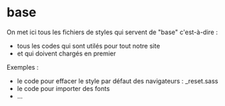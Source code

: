 # base

On met ici tous les fichiers de styles qui servent de "base" c'est-à-dire :

- tous les codes qui sont utilés pour tout notre site
- et qui doivent chargés en premier

Exemples :

- le code pour effacer le style par défaut des navigateurs : \_reset.sass
- le code pour importer des fonts
- ...
